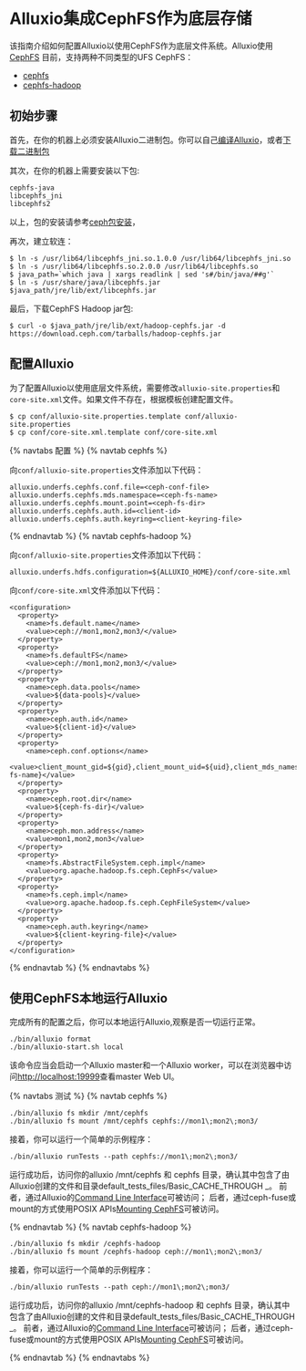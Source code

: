 # Alluxio集成CephFS作为底层存储

该指南介绍如何配置Alluxio以使用CephFS作为底层文件系统。Alluxio使用[CephFS](https://docs.ceph.com/en/latest/cephfs/)
目前，支持两种不同类型的UFS CephFS：
- [cephfs](https://docs.ceph.com/en/latest/cephfs/api/libcephfs-java/)
- [cephfs-hadoop](https://docs.ceph.com/en/nautilus/cephfs/hadoop/)

## 初始步骤

首先，在你的机器上必须安装Alluxio二进制包。你可以自己[编译Alluxio](../contributor/Building-Alluxio-From-Source.md)，或者[下载二进制包](../deploy/Running-Alluxio-Locally.md)

其次，在你的机器上需要安装以下包:

```
cephfs-java
libcephfs_jni
libcephfs2
```

以上，包的安装请参考[ceph包安装](https://docs.ceph.com/en/latest/install/get-packages/)，

再次，建立软连：

```
$ ln -s /usr/lib64/libcephfs_jni.so.1.0.0 /usr/lib64/libcephfs_jni.so
$ ln -s /usr/lib64/libcephfs.so.2.0.0 /usr/lib64/libcephfs.so
$ java_path=`which java | xargs readlink | sed 's#/bin/java/##g'`
$ ln -s /usr/share/java/libcephfs.jar $java_path/jre/lib/ext/libcephfs.jar
```

最后，下载CephFS Hadoop jar包:

```
$ curl -o $java_path/jre/lib/ext/hadoop-cephfs.jar -d https://download.ceph.com/tarballs/hadoop-cephfs.jar
```

## 配置Alluxio

为了配置Alluxio以使用底层文件系统，需要修改`alluxio-site.properties`和`core-site.xml`文件。如果文件不存在，根据模板创建配置文件。

```console
$ cp conf/alluxio-site.properties.template conf/alluxio-site.properties
$ cp conf/core-site.xml.template conf/core-site.xml
```

{% navtabs 配置 %}
{% navtab cephfs %}

向`conf/alluxio-site.properties`文件添加以下代码：

```
alluxio.underfs.cephfs.conf.file=<ceph-conf-file>
alluxio.underfs.cephfs.mds.namespace=<ceph-fs-name>
alluxio.underfs.cephfs.mount.point=<ceph-fs-dir>
alluxio.underfs.cephfs.auth.id=<client-id>
alluxio.underfs.cephfs.auth.keyring=<client-keyring-file>
```

{% endnavtab %}
{% navtab cephfs-hadoop %}

向`conf/alluxio-site.properties`文件添加以下代码：

```
alluxio.underfs.hdfs.configuration=${ALLUXIO_HOME}/conf/core-site.xml
```

向`conf/core-site.xml`文件添加以下代码：

```
<configuration>
  <property>
    <name>fs.default.name</name>
    <value>ceph://mon1,mon2,mon3/</value>
  </property>
  <property>
    <name>fs.defaultFS</name>
    <value>ceph://mon1,mon2,mon3/</value>
  </property>
  <property>
    <name>ceph.data.pools</name>
    <value>${data-pools}</value>
  </property>
  <property>
    <name>ceph.auth.id</name>
    <value>${client-id}</value>
  </property>
  <property>
    <name>ceph.conf.options</name>
    <value>client_mount_gid=${gid},client_mount_uid=${uid},client_mds_namespace=${ceph-fs-name}</value>
  </property>
  <property>
    <name>ceph.root.dir</name>
    <value>${ceph-fs-dir}</value>
  </property>
  <property>
    <name>ceph.mon.address</name>
    <value>mon1,mon2,mon3</value>
  </property>
  <property>
    <name>fs.AbstractFileSystem.ceph.impl</name>
    <value>org.apache.hadoop.fs.ceph.CephFs</value>
  </property>
  <property>
    <name>fs.ceph.impl</name>
    <value>org.apache.hadoop.fs.ceph.CephFileSystem</value>
  </property>
  <property>
    <name>ceph.auth.keyring</name>
    <value>${client-keyring-file}</value>
  </property>
</configuration>
```

{% endnavtab %}
{% endnavtabs %}

## 使用CephFS本地运行Alluxio

完成所有的配置之后，你可以本地运行Alluxio,观察是否一切运行正常。

```
./bin/alluxio format
./bin/alluxio-start.sh local
```

该命令应当会启动一个Alluxio master和一个Alluxio worker，可以在浏览器中访问[http://localhost:19999](http://localhost:19999)查看master Web UI。

{% navtabs 测试 %}
{% navtab cephfs %}

```
./bin/alluxio fs mkdir /mnt/cephfs
./bin/alluxio fs mount /mnt/cephfs cephfs://mon1\;mon2\;mon3/
```
接着，你可以运行一个简单的示例程序：

```
./bin/alluxio runTests --path cephfs://mon1\;mon2\;mon3/
```

运行成功后，访问你的alluxio /mnt/cephfs 和 cephfs <cephfs-fs-dir> 目录，确认其中包含了由Alluxio创建的文件和目录default_tests_files/Basic_CACHE_THROUGH _。
前者，通过Alluxio的[Command Line Interface](../operation/User-CLI.md)可被访问；
后者，通过ceph-fuse或mount的方式使用POSIX APIs[Mounting CephFS](https://docs.ceph.com/en/latest/cephfs/#mounting-cephfs)可被访问。

{% endnavtab %}
{% navtab cephfs-hadoop %}

```
./bin/alluxio fs mkdir /cephfs-hadoop
./bin/alluxio fs mount /cephfs-hadoop ceph://mon1\;mon2\;mon3/
```
接着，你可以运行一个简单的示例程序：

```
./bin/alluxio runTests --path ceph://mon1\;mon2\;mon3/
```

运行成功后，访问你的alluxio /mnt/cephfs-hadoop 和 cephfs <cephfs-fs-dir> 目录，确认其中包含了由Alluxio创建的文件和目录default_tests_files/Basic_CACHE_THROUGH _。
前者，通过Alluxio的[Command Line Interface](../operation/User-CLI.md)可被访问；
后者，通过ceph-fuse或mount的方式使用POSIX APIs[Mounting CephFS](https://docs.ceph.com/en/latest/cephfs/#mounting-cephfs)可被访问。

{% endnavtab %}
{% endnavtabs %}

